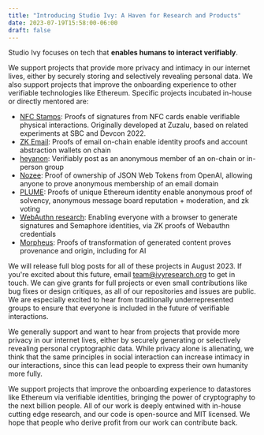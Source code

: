 ```yaml
---
title: "Introducing Studio Ivy: A Haven for Research and Products"
date: 2023-07-19T15:58:00-06:00
draft: false
---
```


Studio Ivy focuses on tech that **enables humans to interact verifiably**.

We support projects that provide more privacy and intimacy in our internet lives, either by securely storing and selectively revealing personal data. We also support projects that improve the onboarding experience to other verifiable technologies like Ethereum. Specific projects incubated in-house or directly mentored are:

- [NFC Stamps](https://stamps.ivyresearch.org): Proofs of signatures from NFC cards enable verifiable physical interactions. Originally developed at Zuzalu, based on related experiments at SBC and Devcon 2022.
- [ZK Email](https://blog.aayushg.com/posts/zkemail/): Proofs of email on-chain enable identity proofs and account abstraction wallets on chain
- [heyanon](https://www.heyanon.wtf/): Verifiably post as an anonymous member of an on-chain or in-person group
- [Nozee](https://www.nozee.xyz/): Proof of ownership of JSON Web Tokens from OpenAI, allowing anyone to prove anonymous membership of an email domain
- [PLUME](https://blog.aayushg.com/posts/nullifier): Proofs of unique Ethereum identity enable anonymous proof of solvency, anonymous message board reputation + moderation, and zk voting
- [WebAuthn research](https://github.com/semaphore-protocol/semaphore/tree/main/packages/heyauthn): Enabling everyone with a browser to generate signatures and Semaphore identities, via ZK proofs of Webauthn credentials
- [Morpheus](http://morpheus.ivyresearch.org): Proofs of transformation of generated content proves provenance and origin, including for AI

We will release full blog posts for all of these projects in August 2023. If you're excited about this future, email [team@ivyresearch.org](mailto:team@ivyresearch.org) to get in touch. We can give grants for full projects or even small contributions like bug fixes or design critiques, as all of our repositories and issues are public. We are especially excited to hear from traditionally underrepresented groups to ensure that everyone is included in the future of verifiable interactions.

We generally support and want to hear from projects that provide more privacy in our internet lives, either by securely generating or selectively revealing personal cryptographic data. While privacy alone is alienating, we think that the same principles in social interaction can increase intimacy in our interactions, since this can lead people to express their own humanity more fully.

We support projects that improve the onboarding experience to datastores like Ethereum via verifiable identities, bringing the power of cryptography to the next billion people. All of our work is deeply entwined with in-house cutting edge research, and our code is open-source and MIT licensed. We hope that people who derive profit from our work can contribute back.


<!-- ## Goodbye world is a `templ` template example

Every time `Click Me!` is clicked, a request is sent to the API server, which renders `templ GoodbyeWorld()` from `partial/templates.templ`.

{{< html.inline >}}
<button
  hx-get="{{ .Site.Params.apiBaseUrl }}/goodbyeworld.html"
  hx-trigger="click"
  hx-target="#goodbye"
  hx-swap="beforeend">
  Click Me!
</button>
<div id="goodbye"></div>
{{< /html.inline >}}
 -->

